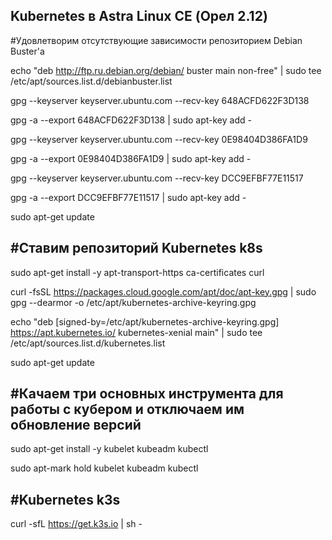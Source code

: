 Kubernetes в Astra Linux CE (Орел 2.12)
---

#Удовлетворим отсутствующие зависимости репозиторием Debian Buster'а

echo "deb http://ftp.ru.debian.org/debian/ buster main non-free" | sudo tee /etc/apt/sources.list.d/debianbuster.list

gpg --keyserver keyserver.ubuntu.com --recv-key 648ACFD622F3D138

gpg -a --export 648ACFD622F3D138 | sudo apt-key add -

gpg --keyserver keyserver.ubuntu.com --recv-key 0E98404D386FA1D9

gpg -a --export 0E98404D386FA1D9 | sudo apt-key add -

gpg --keyserver keyserver.ubuntu.com --recv-key DCC9EFBF77E11517

gpg -a --export DCC9EFBF77E11517 | sudo apt-key add -

sudo apt-get update


#Ставим репозиторий Kubernetes k8s
---
sudo apt-get install -y apt-transport-https ca-certificates curl

curl -fsSL https://packages.cloud.google.com/apt/doc/apt-key.gpg | sudo gpg --dearmor -o /etc/apt/kubernetes-archive-keyring.gpg

echo "deb [signed-by=/etc/apt/kubernetes-archive-keyring.gpg] https://apt.kubernetes.io/ kubernetes-xenial main" | sudo tee /etc/apt/sources.list.d/kubernetes.list

sudo apt-get update


#Качаем три основных инструмента для работы с кубером и отключаем им обновление версий
---
sudo apt-get install -y kubelet kubeadm kubectl

sudo apt-mark hold kubelet kubeadm kubectl

#Kubernetes k3s
---
curl -sfL https://get.k3s.io | sh -

